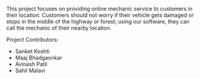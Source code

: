 This project focuses on providing online mechanic service to customers in their location. Customers should not worry if their vehicle gets damaged or stops in the middle of the highway or forest; using our software, they can call the mechanic of their nearby location.

Project Contributors:
- Sanket Koshti
- Maaj Bhadgaonkar
- Avinash Patil
- Sahil Malavi
